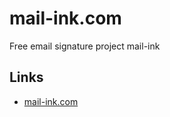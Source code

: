 # mail-ink.com
Free email signature project mail-ink

Links
----------
* [mail-ink.com](https://mail-ink.com)

